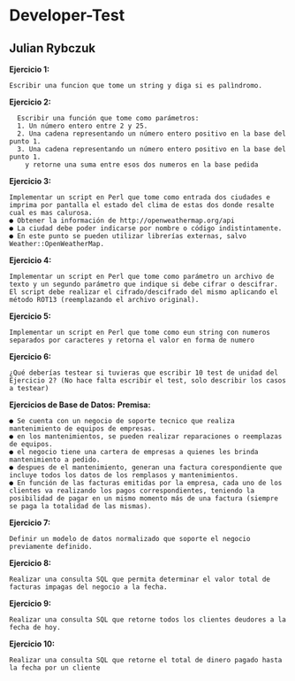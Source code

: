 # Developer-Test

## Julian Rybczuk

**Ejercicio 1:**

	Escribir una funcion que tome un string y diga si es palìndromo.

**Ejercicio 2:**

	  Escribir una función que tome como parámetros:
	  1. Un número entero entre 2 y 25.
	  2. Una cadena representando un número entero positivo en la base del punto 1.
	  3. Una cadena representando un número entero positivo en la base del punto 1.
		y retorne una suma entre esos dos numeros en la base pedida

**Ejercicio 3:**
	
	Implementar un script en Perl que tome como entrada dos ciudades e imprima por pantalla el estado del clima de estas dos donde resalte cual es mas calurosa.
	● Obtener la información de http://openweathermap.org/api
	● La ciudad debe poder indicarse por nombre o código indistintamente.
	● En este punto se pueden utilizar librerías externas, salvo Weather::OpenWeatherMap.

**Ejercicio 4:**

	Implementar un script en Perl que tome como parámetro un archivo de texto y un segundo parámetro que indique si debe cifrar o descifrar.
	El script debe realizar el cifrado/descifrado del mismo aplicando el método ROT13 (reemplazando el archivo original).

**Ejercicio 5:**

	Implementar un script en Perl que tome como eun string con numeros separados por caracteres y retorna el valor en forma de numero

**Ejercicio 6:**

	¿Qué deberías testear si tuvieras que escribir 10 test de unidad del Ejercicio 2? (No hace falta escribir el test, solo describir los casos a testear)

**Ejercicios de Base de Datos:**
**Premisa:**

	● Se cuenta con un negocio de soporte tecnico que realiza mantenimiento de equipos de empresas.
	● en los mantenimientos, se pueden realizar reparaciones o reemplazas de equipos. 
	● el negocio tiene una cartera de empresas a quienes les brinda mantenimiento a pedido.
	● despues de el mantenimiento, generan una factura corespondiente que incluye todos los datos de los remplasos y mantenimientos.
	● En función de las facturas emitidas por la empresa, cada uno de los clientes va realizando los pagos correspondientes, teniendo la posibilidad de pagar en un mismo momento más de una factura (siempre se paga la totalidad de las mismas).

**Ejercicio 7:**

	Definir un modelo de datos normalizado que soporte el negocio previamente definido.

**Ejercicio 8:**

	Realizar una consulta SQL que permita determinar el valor total de facturas impagas del negocio a la fecha.

**Ejercicio 9:**

	Realizar una consulta SQL que retorne todos los clientes deudores a la fecha de hoy.

**Ejercicio 10:**

	Realizar una consulta SQL que retorne el total de dinero pagado hasta la fecha por un cliente
